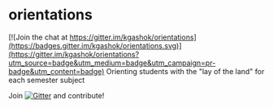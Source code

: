 # orientations

[![Join the chat at https://gitter.im/kgashok/orientations](https://badges.gitter.im/kgashok/orientations.svg)](https://gitter.im/kgashok/orientations?utm_source=badge&utm_medium=badge&utm_campaign=pr-badge&utm_content=badge)
Orienting students with the "lay of the land" for each semester subject

Join [![Gitter](https://img.shields.io/gitter/room/nwjs/nw.js.svg)](https://gitter.im/kgashok/orientations) and contribute! 
